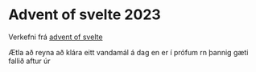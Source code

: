 # Advent of svelte 2023

Verkefni frá [advent of svelte](https://advent.sveltesociety.dev/#challenges)

Ætla að reyna að klára eitt vandamál á dag en er í prófum rn þannig gæti fallið aftur úr

